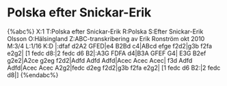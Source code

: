# Polska efter Snickar-Erik

{%abc%}
X:1
T:Polska efter Snickar-Erik
R:Polska
S:Efter Snickar-Erik Olsson
O:Hälsingland
Z:ABC-transkribering av Erik Ronström okt 2010
M:3/4
L:1/16
K:D
|:dfaf d2A2 GFED|e4 B2Bd c4|ABcd efge f2d2|g3b f2fa e2g2|
[1 fedc d8:|2 fedc d6 B2|:A3G FDFA d4|B3A GFEF G4|
E3G B2ef g2e2|A2ce g2eg f2d2|Adfd Adfd Adfd|Acec Acec Acec|
f3d Adfd Adfd|Acec Acec A2g2|fedc d2eg f2d2|g3b f2fa e2g2|
[1 fedc d6 B2:|2 fedc d8|]
{%endabc%}
